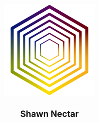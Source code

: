 <p align="center">
<img src="nectar_logo_transparent-01.png" alt="Alt text" width="300"/>
</p>

<h1 align="center">Shawn Nectar</h1>
